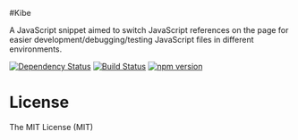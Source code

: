 #Kibe

A JavaScript snippet aimed to switch JavaScript references on the page for easier development/debugging/testing JavaScript files in different environments.

[![Dependency Status](https://david-dm.org/zkochan/kibe/status.svg?style=flat)](https://david-dm.org/zkochan/kibe)
[![Build Status](https://travis-ci.org/zkochan/kibe.svg)](https://travis-ci.org/zkochan/kibe)
[![npm version](https://badge.fury.io/js/kibe.svg)](http://badge.fury.io/js/kibe)

License
========

The MIT License (MIT)
